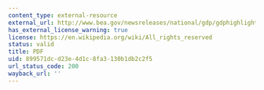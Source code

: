 ```yaml
---
content_type: external-resource
external_url: http://www.bea.gov/newsreleases/national/gdp/gdphighlights.pdf
has_external_license_warning: true
license: https://en.wikipedia.org/wiki/All_rights_reserved
status: valid
title: PDF
uid: 899571dc-d23e-4d1c-8fa3-130b1db2c2f5
url_status_code: 200
wayback_url: ''
---
```

